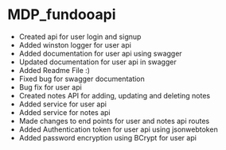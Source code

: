 # **MDP_fundooapi**

* Created api for user login and signup
* Added winston logger for user api
* Added documentation for user api using swagger
* Updated documentation for user api in swagger
* Added Readme File :)
* Fixed bug for swagger documentation
* Bug fix for user api 
* Created notes API for adding, updating and deleting notes
* Added service for user api
* Added service for notes api
* Made changes to end points for user and notes api routes
* Added Authentication token for user api using jsonwebtoken
* Added password encryption using BCrypt for user api